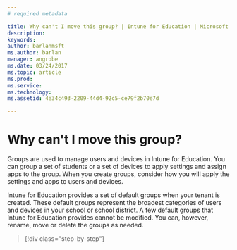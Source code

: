 ```yaml
---
# required metadata

title: Why can't I move this group? | Intune for Education | Microsoft Docs
description:
keywords:
author: barlanmsft
ms.author: barlan
manager: angrobe
ms.date: 03/24/2017
ms.topic: article
ms.prod:
ms.service:
ms.technology:
ms.assetid: 4e34c493-2209-44d4-92c5-ce79f2b70e7d

---
```


# Why can't I move this group?

Groups are used to manage users and devices in Intune for Education. You can group a set of students or a set of devices to apply settings and assign apps to the group. When you create groups, consider how you will apply the settings and apps to users and devices.

Intune for Education provides a set of default groups when your tenant is created. These default groups represent the broadest categories of users and devices in your school or school district. A few default groups that Intune for Education provides cannot be modified. You can, however, rename, move or delete the groups as needed.



>[!div class="step-by-step"]

><!-- [&larr; **Add apps**](.\add-apps.md)     [**Install apps** &rarr;](.\install-apps.md) -->
